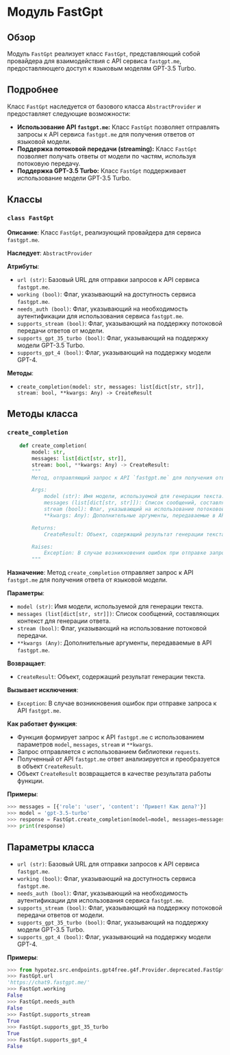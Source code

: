 # Модуль FastGpt
## Обзор

Модуль `FastGpt` реализует класс `FastGpt`, представляющий собой провайдера для взаимодействия с API сервиса `fastgpt.me`, 
предоставляющего доступ к языковым моделям  GPT-3.5 Turbo. 

## Подробнее

Класс `FastGpt` наследуется от базового класса `AbstractProvider` и предоставляет следующие возможности:

* **Использование API `fastgpt.me`:** Класс `FastGpt` позволяет отправлять запросы к API сервиса `fastgpt.me` для получения ответов от языковой модели.
* **Поддержка потоковой передачи (streaming):** Класс `FastGpt` позволяет получать ответы от модели по частям, используя потоковую передачу.
* **Поддержка GPT-3.5 Turbo:** Класс `FastGpt` поддерживает использование модели GPT-3.5 Turbo.

## Классы

### `class FastGpt`

**Описание**: Класс `FastGpt`, реализующий провайдера для сервиса `fastgpt.me`.

**Наследует**: `AbstractProvider`

**Атрибуты**:

* `url (str)`: Базовый URL для отправки запросов к API сервиса `fastgpt.me`.
* `working (bool)`: Флаг, указывающий на доступность сервиса `fastgpt.me`.
* `needs_auth (bool)`: Флаг, указывающий на необходимость аутентификации для использования сервиса `fastgpt.me`.
* `supports_stream (bool)`: Флаг, указывающий на поддержку потоковой передачи ответов от модели.
* `supports_gpt_35_turbo (bool)`: Флаг, указывающий на поддержку модели GPT-3.5 Turbo.
* `supports_gpt_4 (bool)`: Флаг, указывающий на поддержку модели GPT-4.

**Методы**:

* `create_completion(model: str, messages: list[dict[str, str]], stream: bool, **kwargs: Any) -> CreateResult`

## Методы класса

### `create_completion`

```python
    def create_completion(
        model: str,
        messages: list[dict[str, str]],
        stream: bool, **kwargs: Any) -> CreateResult:
        """
        Метод, отправляющий запрос к API `fastgpt.me` для получения ответа от языковой модели.

        Args:
            model (str): Имя модели, используемой для генерации текста.
            messages (list[dict[str, str]]): Список сообщений, составляющих контекст для генерации ответа.
            stream (bool): Флаг, указывающий на использование потоковой передачи.
            **kwargs: Any): Дополнительные аргументы, передаваемые в API `fastgpt.me`.

        Returns:
            CreateResult: Объект, содержащий результат генерации текста.

        Raises:
            Exception: В случае возникновения ошибок при отправке запроса к API `fastgpt.me`.
        """
```

**Назначение**: Метод `create_completion` отправляет запрос к API `fastgpt.me` для получения ответа от языковой модели.

**Параметры**:

* `model (str)`: Имя модели, используемой для генерации текста.
* `messages (list[dict[str, str]])`: Список сообщений, составляющих контекст для генерации ответа.
* `stream (bool)`: Флаг, указывающий на использование потоковой передачи.
* `**kwargs (Any)`: Дополнительные аргументы, передаваемые в API `fastgpt.me`.

**Возвращает**:

* `CreateResult`: Объект, содержащий результат генерации текста.

**Вызывает исключения**:

* `Exception`: В случае возникновения ошибок при отправке запроса к API `fastgpt.me`.

**Как работает функция**:

* Функция формирует запрос к API `fastgpt.me` с использованием параметров `model`, `messages`, `stream` и `**kwargs`.
* Запрос отправляется с использованием библиотеки `requests`.
* Полученный от API `fastgpt.me` ответ анализируется и преобразуется в объект `CreateResult`.
* Объект `CreateResult` возвращается в качестве результата работы функции.

**Примеры**:

```python
>>> messages = [{'role': 'user', 'content': 'Привет! Как дела?'}]
>>> model = 'gpt-3.5-turbo'
>>> response = FastGpt.create_completion(model=model, messages=messages, stream=True)
>>> print(response)
```

## Параметры класса

* `url (str)`: Базовый URL для отправки запросов к API сервиса `fastgpt.me`. 
* `working (bool)`: Флаг, указывающий на доступность сервиса `fastgpt.me`.
* `needs_auth (bool)`: Флаг, указывающий на необходимость аутентификации для использования сервиса `fastgpt.me`.
* `supports_stream (bool)`: Флаг, указывающий на поддержку потоковой передачи ответов от модели.
* `supports_gpt_35_turbo (bool)`: Флаг, указывающий на поддержку модели GPT-3.5 Turbo.
* `supports_gpt_4 (bool)`: Флаг, указывающий на поддержку модели GPT-4.

**Примеры**:

```python
>>> from hypotez.src.endpoints.gpt4free.g4f.Provider.deprecated.FastGpt import FastGpt
>>> FastGpt.url
'https://chat9.fastgpt.me/'
>>> FastGpt.working
False
>>> FastGpt.needs_auth
False
>>> FastGpt.supports_stream
True
>>> FastGpt.supports_gpt_35_turbo
True
>>> FastGpt.supports_gpt_4
False